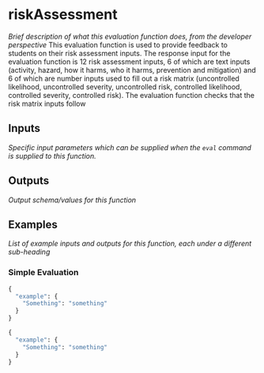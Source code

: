 # riskAssessment
*Brief description of what this evaluation function does, from the developer perspective*
This evaluation function is used to provide feedback to students on their risk assessment inputs. 
The response input for the evaluation function is 12 risk assessment inputs, 6 of which are text inputs (activity, hazard, how it harms, who it harms, prevention and mitigation) and 6 of which are number inputs used to fill out a risk matrix (uncontrolled likelihood, uncontrolled severity, uncontrolled risk, controlled likelihood, controlled severity, controlled risk).
The evaluation function checks that the risk matrix inputs follow 

## Inputs
*Specific input parameters which can be supplied when the `eval` command is supplied to this function.*

## Outputs
*Output schema/values for this function*

## Examples
*List of example inputs and outputs for this function, each under a different sub-heading*

### Simple Evaluation

```python
{
  "example": {
    "Something": "something"
  }
}
```

```python
{
  "example": {
    "Something": "something"
  }
}
```

